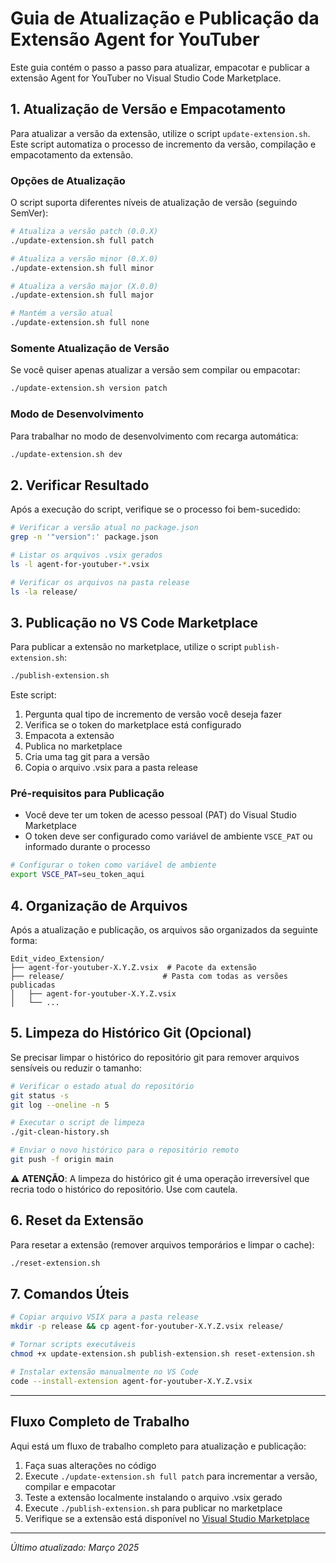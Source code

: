 # Guia de Atualização e Publicação da Extensão Agent for YouTuber

Este guia contém o passo a passo para atualizar, empacotar e publicar a extensão Agent for YouTuber no Visual Studio Code Marketplace.

## 1. Atualização de Versão e Empacotamento

Para atualizar a versão da extensão, utilize o script `update-extension.sh`. Este script automatiza o processo de incremento da versão, compilação e empacotamento da extensão.

### Opções de Atualização

O script suporta diferentes níveis de atualização de versão (seguindo SemVer):

```bash
# Atualiza a versão patch (0.0.X)
./update-extension.sh full patch

# Atualiza a versão minor (0.X.0)
./update-extension.sh full minor

# Atualiza a versão major (X.0.0)
./update-extension.sh full major

# Mantém a versão atual
./update-extension.sh full none
```

### Somente Atualização de Versão

Se você quiser apenas atualizar a versão sem compilar ou empacotar:

```bash
./update-extension.sh version patch
```

### Modo de Desenvolvimento

Para trabalhar no modo de desenvolvimento com recarga automática:

```bash
./update-extension.sh dev
```

## 2. Verificar Resultado

Após a execução do script, verifique se o processo foi bem-sucedido:

```bash
# Verificar a versão atual no package.json
grep -n '"version":' package.json

# Listar os arquivos .vsix gerados
ls -l agent-for-youtuber-*.vsix

# Verificar os arquivos na pasta release
ls -la release/
```

## 3. Publicação no VS Code Marketplace

Para publicar a extensão no marketplace, utilize o script `publish-extension.sh`:

```bash
./publish-extension.sh
```

Este script:
1. Pergunta qual tipo de incremento de versão você deseja fazer
2. Verifica se o token do marketplace está configurado
3. Empacota a extensão
4. Publica no marketplace
5. Cria uma tag git para a versão
6. Copia o arquivo .vsix para a pasta release

### Pré-requisitos para Publicação

- Você deve ter um token de acesso pessoal (PAT) do Visual Studio Marketplace
- O token deve ser configurado como variável de ambiente `VSCE_PAT` ou informado durante o processo

```bash
# Configurar o token como variável de ambiente
export VSCE_PAT=seu_token_aqui
```

## 4. Organização de Arquivos

Após a atualização e publicação, os arquivos são organizados da seguinte forma:

```
Edit_video_Extension/
├── agent-for-youtuber-X.Y.Z.vsix  # Pacote da extensão
├── release/                      # Pasta com todas as versões publicadas
│   ├── agent-for-youtuber-X.Y.Z.vsix
│   └── ...
```

## 5. Limpeza do Histórico Git (Opcional)

Se precisar limpar o histórico do repositório git para remover arquivos sensíveis ou reduzir o tamanho:

```bash
# Verificar o estado atual do repositório
git status -s
git log --oneline -n 5

# Executar o script de limpeza
./git-clean-history.sh

# Enviar o novo histórico para o repositório remoto
git push -f origin main
```

⚠️ **ATENÇÃO**: A limpeza do histórico git é uma operação irreversível que recria todo o histórico do repositório. Use com cautela.

## 6. Reset da Extensão

Para resetar a extensão (remover arquivos temporários e limpar o cache):

```bash
./reset-extension.sh
```

## 7. Comandos Úteis

```bash
# Copiar arquivo VSIX para a pasta release
mkdir -p release && cp agent-for-youtuber-X.Y.Z.vsix release/

# Tornar scripts executáveis
chmod +x update-extension.sh publish-extension.sh reset-extension.sh

# Instalar extensão manualmente no VS Code
code --install-extension agent-for-youtuber-X.Y.Z.vsix
```

---

## Fluxo Completo de Trabalho

Aqui está um fluxo de trabalho completo para atualização e publicação:

1. Faça suas alterações no código
2. Execute `./update-extension.sh full patch` para incrementar a versão, compilar e empacotar
3. Teste a extensão localmente instalando o arquivo .vsix gerado
4. Execute `./publish-extension.sh` para publicar no marketplace
5. Verifique se a extensão está disponível no [Visual Studio Marketplace](https://marketplace.visualstudio.com/items?itemName=diegofornalha.agent-for-youtuber)

---

*Último atualizado: Março 2025* 